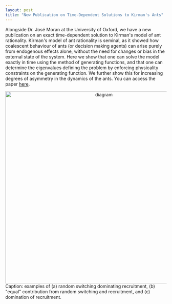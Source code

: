 ```yaml
---
layout: post
title: "New Publication on Time-Dependent Solutions to Kirman's Ants"
---
```


Alongside Dr. José Moran at the University of Oxford, we have a new publication on an exact time-dependent solution to Kirman's model of ant rationality. Kirman's model of ant rationality is seminal, as it showed how coalescent behaviour of ants (or decision making agents) can arise purely from endogenous effects alone, without the need for changes or bias in the external state of the system. Here we show that one can solve the model exactly in time using the method of generating functions, and that one can determine the eigenvalues defining the problem by enforcing physicality constraints on the generating function. We further show this for increasing degrees of asymmetry in the dynamics of the ants. You can access the paper [here](https://iopscience.iop.org/article/10.1088/2632-072X/ac8c78).

<div style="text-align: center;">
  <img src="https://jamesholehouse.github.io/assets/img/ants-image.png" alt="diagram" title="" width="600" height="600">
</div>
Caption: examples of (a) random switching dominating recruitment, (b) "equal" contribution from random switching and recruitment, and (c) domination of recruitment.

